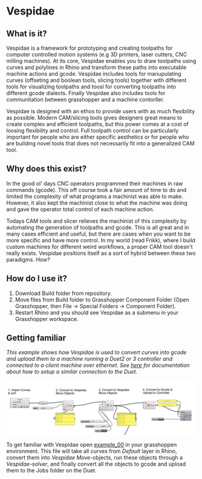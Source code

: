 # Vespidae


## What is it? 


Vespidae is a framework for prototyping and creating toolpaths for computer controlled motion systems (e.g 3D printers, laser cutters, CNC milling machines). At its core, Vespidae enables you to draw toolpaths using curves and polylines in Rhino and transform these paths into executable machine actions and gcode. Vespidae includes tools for manupulating curves (offseting and boolean tools, slicing tools) together with different tools for visualizing toolpaths and toosl for converting toolpaths into different gcode dialects. Finally Vespidae also includes tools for communitation between grasshopper and a machine contorller. 

Vespidae is designed with an ethos to provide users with as much flexibility as possible. Modern CAM/slicing tools gives designers great means to create complex and efficient toolpaths, but this power comes at a cost of loosing flexibility and control. Full toolpath control can be particularly important for people who are either specific aesthetics or for people who are building novel tools that does not necessarily fit into a generalized CAM tool. 

## Why does this exist? 

In the good ol' days CNC operators programmed their machines in raw commands (gcode). This off course took a fair amount of time to do and limited the complexity of what programs a machinist was able to make. However, it also kept the machinist close to what the machine was doing and gave the operator total control of each machine action. 

Todays CAM tools and slicer relieves the machinist of this complexity by automating the generation of toolpaths and gcode. This is all great and in many cases efficient and useful, but there are cases when you want to be more specific and have more control. In my world (read Frikk), where I build custom machines for different weird workflows, a proper CAM tool doesn't really exists. Vespidae positions itself as a sort of hybrid between these two paradigms. *How?*

## How do I use it? 

1. Download Build folder from repository. 
3. Move files from Build folder to Grasshopper Component Folder (Open Grasshopper, then File -> Special Folders -> Component Folder).
4. Restart Rhino and you should see Vespidae as a submenu in your Grasshopper workspace. 

## Getting familiar

*This example shows how Vespidae is used to convert curves into gcode and upload them to a machine running a Duet2 or 3 controller and connected to a client machine over ethernet. See [here](https://www.jubilee3d.com/index.php?title=Duet3_Raspberry_Pi_Provisioning) for documentation about how to setup a similar connection to the Duet.* 

![Exercise: curves to vespidae objects to gcode. Find example [here]()](img/vespidae_intro_example.png)

To get familiar with Vespidae open [example_00]() in your grasshoppen environment. This file will take all curves from *Default* layer in Rhino, convert them into *Vespidae Move*-objects, run these objects through a *Vespidae-solver*, and finally convert all the objects to gcode and upload them to the Jobs folder on the Duet. 

